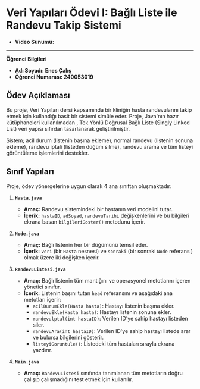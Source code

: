 # Veri Yapıları Ödevi I: Bağlı Liste ile Randevu Takip Sistemi

* **Video Sunumu:**
---

**Öğrenci Bilgileri**
* **Adı Soyadı: Enes Çalış** 
* **Öğrenci Numarası: 240053019** 

## Ödev Açıklaması

Bu proje, Veri Yapıları dersi kapsamında bir kliniğin hasta randevularını takip etmek için kullandığı basit bir sistemi  simüle eder. Proje, Java'nın hazır kütüphaneleri kullanılmadan , Tek Yönlü Doğrusal Bağlı Liste (Singly Linked List) veri yapısı sıfırdan tasarlanarak  geliştirilmiştir.

Sistem; acil durum (listenin başına ekleme), normal randevu (listenin sonuna ekleme), randevu iptali (listeden düğüm silme), randevu arama ve tüm listeyi görüntüleme işlemlerini destekler.

## Sınıf Yapıları 

Proje, ödev yönergelerine uygun olarak 4 ana sınıftan oluşmaktadır:

1.  **`Hasta.java`**
    * **Amaç:** Randevu sistemindeki bir hastanın veri modelini tutar.
    * **İçerik:** `hastaID`, `adSoyad`, `randevuTarihi` değişkenlerini ve bu bilgileri ekrana basan `bilgileriGoster()` metodunu içerir.

2.  **`Node.java`**
    * **Amaç:** Bağlı listenin her bir düğümünü temsil eder.
    * **İçerik:** `veri` (bir `Hasta` nesnesi) ve `sonraki` (bir sonraki `Node` referansı) olmak üzere iki değişken içerir.

3.  **`RandevuListesi.java`**
    * **Amaç:** Bağlı listenin tüm mantığını ve operasyonel metotlarını içeren yönetici sınıftır.
    * **İçerik:** Listenin başını tutan `head` referansını ve aşağıdaki ana metotları içerir:
        * `acilDurumEkle(Hasta hasta)`: Hastayı listenin başına ekler.
        * `randevuEkle(Hasta hasta)`: Hastayı listenin sonuna ekler.
        * `randevulptal(int hastaID)`: Verilen ID'ye sahip hastayı listeden siler.
        * `randevuAra(int hastaID)`: Verilen ID'ye sahip hastayı listede arar ve bulursa bilgilerini gösterir.
        * `listeyiGoruntule()`: Listedeki tüm hastaları sırayla ekrana yazdırır.

4.  **`Main.java`**
    * **Amaç:** `RandevuListesi` sınıfında tanımlanan tüm metotların doğru çalışıp çalışmadığını test etmek için kullanılır.
